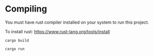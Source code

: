# Compiling

You must have rust compiler installed on your system to run this project.

To install rust: https://www.rust-lang.org/tools/install

```shell
cargo build
```

```shell
cargo run
```
